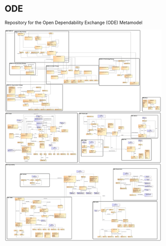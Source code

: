 # ODE
Repository for the Open Dependability Exchange (ODE) Metamodel

![Overview of the ODEv2][odev2hq]

[odev2hq]: https://github.com/Digital-Dependability-Identities/ODE/blob/main/Images/ODEv2.png "ODE v2"
